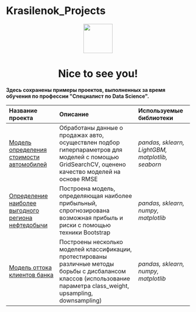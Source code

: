 # Krasilenok_Projects

<div id="header" align="center">
  <img src="https://media.giphy.com/media/jTHti8z6rjrUZmBgOp/giphy.gif" width="80"/>
</div>

<div id="badges" align="center">
   <img src="https://komarev.com/ghpvc/?username=krasilenok&style=flat-square&color=blue" alt=""/>
</div>
<div id="badges" align="center">
<h1> 
  Nice to see you!
</h1>
  </div>

<b>
Здесь сохранены примеры проектов, выполненных за время обучения по профессии "Специалист по Data Science". 
  
</b>

| Название проекта | Описание | Используемые библиотеки | 
| :---------------------- | :---------------------- | :---------------------- |
| [Модель определения стоимости автомобилей](https://github.com/krasilenok/krasilenok_projects/tree/main/car_pricing_model) | Обработаны данные о продажах авто, осуществлен подбор гиперпараметров для моделей с помощью GridSearchCV, оценено качество моделей на основе RMSE| *pandas, sklearn, LightGBM, matplotlib, seaborn* |
| [Определение наиболее выгодного региона нефтедобычи](https://github.com/krasilenok/krasilenok_projects/tree/main/choosing_a_location_for_an_oil_well) | Построена модель, определяющая наиболее прибыльный, спрогнозирована возможная прибыль и риски с помощью техники Bootstrap| *pandas, sklearn, numpy, matplotlib* |
| [Модель оттока клиентов банка](https://github.com/krasilenok/krasilenok_projects/tree/main/churn_model) | Построены несколько моделей классификации, протестированы различные методы борьбы с дисбалансом классов (использование параметра class_weight, upsampling, downsampling) | *pandas, sklearn, numpy, matplotlib* |

